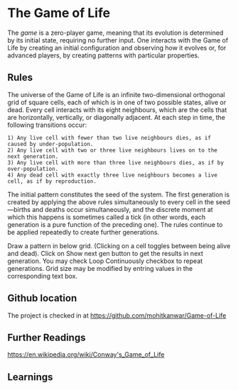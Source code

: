 The Game of Life
================
The *game* is a zero-player game, meaning that its evolution is determined by its initial state, requiring no further input. One interacts with the Game of Life by creating an initial configuration and observing how it evolves or, for advanced players, by creating patterns with particular properties.

Rules
-----
The universe of the Game of Life is an infinite two-dimensional orthogonal grid of square cells, each of which is in one of two possible states, alive or dead. Every cell interacts with its eight neighbours, which are the cells that are horizontally, vertically, or diagonally adjacent. At each step in time, the following transitions occur:

    1) Any live cell with fewer than two live neighbours dies, as if caused by under-population.
    2) Any live cell with two or three live neighbours lives on to the next generation.
    3) Any live cell with more than three live neighbours dies, as if by over-population.
    4) Any dead cell with exactly three live neighbours becomes a live cell, as if by reproduction.


The initial pattern constitutes the seed of the system. The first generation is created by applying the above rules simultaneously to every cell in the seed—births and deaths occur simultaneously, and the discrete moment at which this happens is sometimes called a tick (in other words, each generation is a pure function of the preceding one). The rules continue to be applied repeatedly to create further generations.

Draw a pattern in below grid. (Clicking on a cell toggles between being alive and dead). Click on Show next gen button to get the results in next generation.
You may check Loop Continuously checkbox to repeat generations. Grid size may be modified by entring values in the corresponding text box.

<div id="universeHolder"></div>
<script  src="/js/projects/game-of-life/game-of-life.js"></script>

Github location
---------------
The project is checked in at https://github.com/mohitkanwar/Game-of-Life

Further Readings
----------------

https://en.wikipedia.org/wiki/Conway's_Game_of_Life

Learnings
---------
